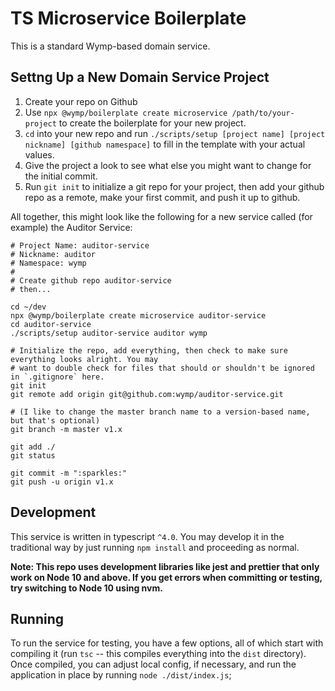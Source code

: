 # TS Microservice Boilerplate

This is a standard Wymp-based domain service.

## Settng Up a New Domain Service Project

1. Create your repo on Github
2. Use `npx @wymp/boilerplate create microservice /path/to/your-project` to create the boilerplate
   for your new project.
3. `cd` into your new repo and run `./scripts/setup [project name] [project nickname] [github namespace]`
   to fill in the template with your actual values.
4. Give the project a look to see what else you might want to change for the initial commit.
5. Run `git init` to initialize a git repo for your project, then add your github repo as a remote,
   make your first commit, and push it up to github.

All together, this might look like the following for a new service called (for example) the Auditor
Service:

```
# Project Name: auditor-service
# Nickname: auditor
# Namespace: wymp
#
# Create github repo auditor-service
# then...

cd ~/dev
npx @wymp/boilerplate create microservice auditor-service
cd auditor-service
./scripts/setup auditor-service auditor wymp

# Initialize the repo, add everything, then check to make sure everything looks alright. You may
# want to double check for files that should or shouldn't be ignored in `.gitignore` here.
git init
git remote add origin git@github.com:wymp/auditor-service.git

# (I like to change the master branch name to a version-based name, but that's optional)
git branch -m master v1.x

git add ./
git status

git commit -m ":sparkles:"
git push -u origin v1.x
```

## Development

This service is written in typescript `^4.0`. You may develop it in the traditional way by just
running `npm install` and proceeding as normal.

**Note: This repo uses development libraries like jest and prettier that only work on Node 10 and
above. If you get errors when committing or testing, try switching to Node 10 using nvm.**

## Running

To run the service for testing, you have a few options, all of which start with compiling it (run
`tsc` -- this compiles everything into the `dist` directory). Once compiled, you can adjust local
config, if necessary, and run the application in place by running `node ./dist/index.js`;

